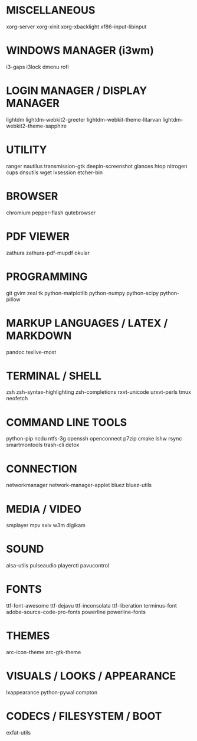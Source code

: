 # MISCELLANEOUS
xorg-server
xorg-xinit
xorg-xbacklight
xf86-input-libinput

# WINDOWS MANAGER (i3wm)
i3-gaps
i3lock
dmenu
rofi

# LOGIN MANAGER / DISPLAY MANAGER
lightdm
lightdm-webkit2-greeter
lightdm-webkit-theme-litarvan
lightdm-webkit2-theme-sapphire

# UTILITY
ranger
nautilus
transmission-gtk
deepin-screenshot
glances
htop
nitrogen
cups
dnsutils
wget
lxsession
etcher-bin

# BROWSER
chromium
pepper-flash
qutebrowser

# PDF VIEWER
zathura
zathura-pdf-mupdf
okular

# PROGRAMMING
git
gvim
zeal
tk
python-matplotlib
python-numpy
python-scipy
python-pillow

# MARKUP LANGUAGES / LATEX / MARKDOWN
pandoc
texlive-most

# TERMINAL / SHELL
zsh
zsh-syntax-highlighting
zsh-completions
rxvt-unicode
urxvt-perls
tmux
neofetch

# COMMAND LINE TOOLS
python-pip
ncdu
ntfs-3g
openssh
openconnect
p7zip
cmake
lshw
rsync
smartmontools
trash-cli
detox

# CONNECTION
networkmanager
network-manager-applet
bluez
bluez-utils

# MEDIA / VIDEO
smplayer
mpv
sxiv
w3m
digikam

# SOUND
alsa-utils
pulseaudio
playerctl
pavucontrol

# FONTS
ttf-font-awesome
ttf-dejavu
ttf-inconsolata
ttf-liberation
terminus-font
adobe-source-code-pro-fonts
powerline
powerline-fonts

# THEMES
arc-icon-theme
arc-gtk-theme

# VISUALS / LOOKS / APPEARANCE
lxappearance
python-pywal
compton

# CODECS / FILESYSTEM / BOOT
exfat-utils

